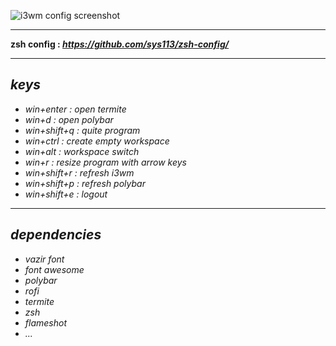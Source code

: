 ![](https://raw.githubusercontent.com/sys113/i3wm-config/main/screenshot.png "i3wm config screenshot")

---

**zsh config : _https://github.com/sys113/zsh-config/_** 

---

## *keys*
+ *win+enter : open termite*
+ *win+d : open polybar*
+ *win+shift+q : quite program*
+ *win+ctrl : create empty workspace*
+ *win+alt : workspace switch*
+ *win+r : resize program with arrow keys*
+ *win+shift+r : refresh i3wm*
+ *win+shift+p : refresh polybar*
+ *win+shift+e : logout*

---

## *dependencies*
+ *vazir font*
+ *font awesome*
+ *polybar*
+ *rofi*
+ *termite*
+ *zsh*
+ *flameshot*
+ *...*
